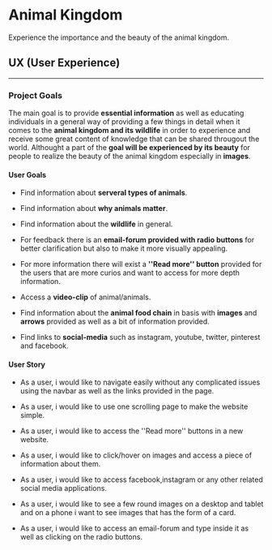 # Animal Kingdom
    
 Experience the importance and the beauty of the animal kingdom.


## UX (User Experience)
----------

### Project Goals

The main goal is to provide **essential information** as well as educating individuals in a general way of providing a few things in detail when it comes to the **animal kingdom and its wildlife** in order to experience and receive some great
content of knowledge that can be shared througout the world. Althought a part of the **goal will be experienced by its beauty** for people to realize the beauty of the animal kingdom especially in **images**.
    



#### User Goals

- Find information about **serveral types of animals**.

- Find information about **why animals matter**.

- Find information about the **wildlife** in general.

- For feedback there is an **email-forum provided with radio buttons** for better clarification but also to make it more visually appealing.

- For more information there will exist a **''Read more'' button** provided for the users that are more curios and want to access for more depth information.

- Access a **video-clip** of animal/animals.

- Find information about the **animal food chain** in basis with  **images** and **arrows** provided as well as a bit of information provided.

- Find links to **social-media** such as instagram, youtube, twitter, pinterest and facebook.



#### User Story

- As a user, i would like to navigate easily without any complicated issues using the navbar as well as the links provided in the page.

- As a user, i would like to use one scrolling page to make the website simple.

- As a user, i would like to access the ''Read more'' buttons in a new website.

- As a user, i would like to click/hover on images and access a piece of information about them.

- As a user, i would like to access facebook,instagram or any other related social media applications.

- As a user, i would like to see a few round images on a desktop and tablet and on a phone i want to see images that has the form of a card.

- As a user, i would like to access an email-forum and type inside it as well as clicking on the radio buttons.









 

 

